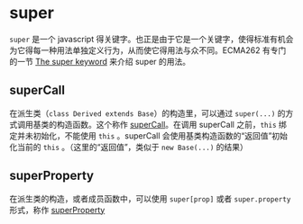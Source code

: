 # super

`super` 是一个 javascript 得关键字。也正是由于它是一个关键字，使得标准有机会为它得每一种用法单独定义行为，从而使它得用法与众不同。ECMA262 有专门的一节 [The super keyword](https://www.ecma-international.org/ecma-262/#sec-super-keyword) 来介绍 super 的用法。

## superCall

在派生类（`class Derived extends Base`）的构造里，可以通过 `super(...)` 的方式调用基类的构造函数。这个称作 [superCall](https://www.ecma-international.org/ecma-262/#prod-SuperCall)。在调用 superCall 之前，`this` 绑定并未初始化，不能使用 `this` 。superCall 会使用基类构造函数的“返回值”初始化当前的 `this` 。（这里的“返回值”，类似于 `new Base(...)` 的结果）

## superProperty

在派生类的构造，或者成员函数中，可以使用 `super[prop]` 或者 `super.property` 形式，称作 [superProperty](https://www.ecma-international.org/ecma-262/#prod-SuperProperty)


